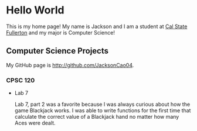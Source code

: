 # Hello World

This is my home page! My name is Jackson and I am a student at [Cal State Fullerton](http://www.fullerton.edu/) and my major is Computer Science!

## Computer Science Projects

My GitHub page is http://github.com/JacksonCao04.

### CPSC 120

* Lab 7

    Lab 7, part 2 was a favorite because I was always curious about how the
    game Blackjack works. I was able to write functions for the first time
    that calculate the correct value of a Blackjack hand no matter how many
    Aces were dealt.